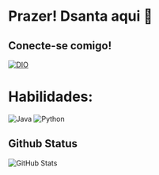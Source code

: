 # **Prazer! Dsanta aqui 🤝**

## Conecte-se comigo!
[![DIO](https://img.shields.io/badge/MEU%20PERFIL%20NO%20DIO-800000?style=for-the-badge&logo=DIO)](https://web.dio.me/users/wsantanna079)

# Habilidades:
![Java](https://img.shields.io/badge/Java-000?style=for-the-badge&logo=java)
![Python](https://img.shields.io/badge/Python-000?style=for-the-badge&logo=python)

## Github Status
![GitHub Stats](https://github-readme-stats.vercel.app/api?username=wdsanta&theme=transparent&bg_color=000&border_color=30A3DC&show_icons=true&icon_color=30A3DC&title_color=E94D5F&text_color=FFF)
